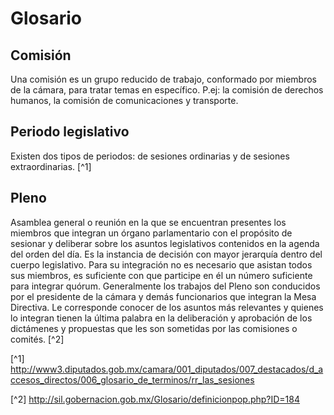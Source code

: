 # Glosario

## Comisión

Una comisión es un grupo reducido de trabajo, conformado por miembros de la cámara, para tratar temas en específico. P.ej: la comisión de derechos humanos, la comisión de comunicaciones y transporte.

## Periodo legislativo

Existen dos tipos de periodos: de sesiones ordinarias y de sesiones extraordinarias. [^1]

## Pleno

Asamblea general o reunión en la que se encuentran presentes los miembros que integran un órgano parlamentario con el propósito de sesionar y deliberar sobre los asuntos legislativos contenidos en la agenda del orden del día. Es la instancia de decisión con mayor jerarquía dentro del cuerpo legislativo. Para su integración no es necesario que asistan todos sus miembros, es suficiente con que participe en él un número suficiente para integrar quórum. Generalmente los trabajos del Pleno son conducidos por el presidente de la cámara y demás funcionarios que integran la Mesa Directiva. Le corresponde conocer de los asuntos más relevantes y quienes lo integran tienen la última palabra en la deliberación y aprobación de los dictámenes y propuestas que les son sometidas por las comisiones o comités. [^2]

[^1] http://www3.diputados.gob.mx/camara/001_diputados/007_destacados/d_accesos_directos/006_glosario_de_terminos/rr_las_sesiones

[^2] http://sil.gobernacion.gob.mx/Glosario/definicionpop.php?ID=184
